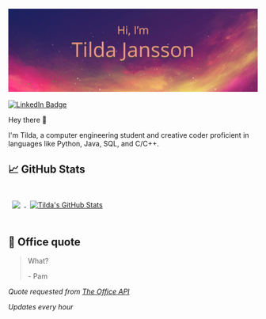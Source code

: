 ![Tilda's GitHub Banner](./assets/GitHubHeader.png)

[![LinkedIn Badge](https://img.shields.io/badge/LinkedIn-Profile-informational?style=flat&logo=linkedin&logoColor=white&color=0D76A8)](https://www.linkedin.com/in/tilda-jansson/)

Hey there 👋

I'm Tilda, a computer engineering student and creative coder proficient in languages like Python, Java, SQL, and C/C++.


## &#x1f4c8; GitHub Stats

<br>

<a href="https://github.com/Tilda-Jansson">
  <img align="center" style="margin:0.5rem" src="https://github-readme-stats.vercel.app/api/top-langs/?username=Tilda-Jansson&hide=html,css&title_color=ffffff&text_color=c9cacc&icon_color=4AB197&bg_color=1A2B34" />
</a>

<a href="https://github.com/Tilda-Jansson">
  <img align="center" style="margin:0.5rem" src="https://github-readme-stats.vercel.app/api?username=Tilda-Jansson&show_icons=true&line_height=27&count_private=true&title_color=ffffff&text_color=c9cacc&icon_color=4AB097&bg_color=1A2B34" alt="Tilda's GitHub Stats" />
</a>

<br>
<br>

## 📣 Office quote

> What?
>
> <p>- Pam</p>

_Quote requested from [The Office API](https://the-office.fly.dev/)_

*Updates every hour*
<br>
